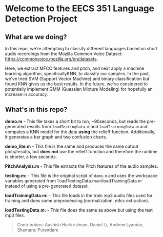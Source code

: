 # Welcome to the EECS 351 Language Detection Project

## What are we doing?
In this repo, we're attempting to classify different languages based on short audio recordings from the Mozilla Common Voice Dataset: https://commonvoice.mozilla.org/en/datasets.

Here, we extract MFCC features and pitch, and next apply a machine learning algorithm, specificallyKNN, to classify our samples. In the past, we've tried SVM (Support Vector Machine) and binary classification but found KNN gives us the best results. In the future, we've considered to potentially implement GMM (Guassian Mixture Modeling) for hopefully an increase in accuracy.


## What's in this repo?

**demo.m** - This file takes a short bit to run, ~90seconds, but reads the pre-generated results from `loadTestingData.m` and `loadTrainingData.m` and computes a KNN model for the data **using** the relieff function. Additionally, it generates a bar graph and two confusion charts.

**demo_lite.m** - This file is the same and produces the same output plots/results, but **does not** use the relieff function and therefore the runtime is shorter, a few seconds.

**PitchAnalysis.m** - This file extracts the Pitch features of the audio samples.

**testing.m:** - This file is the original script of `demo.m` and uses the workspace variables generated from 'loadTestingData.m` and `loadTrainingData.m` instead of using a pre-generated dataset.

**loadTrainingData.m:** - This file loads in the train mp3 audio files used for training and does some preprocessing (normalization, mfcc extraction).

**loadTestingData.m:** - This file does the same as above but using the test mp3 files.



> Contributors: Aashish Harikrishnan, Daniel Li, Andrew Lyandar, Shantanu Purandare
